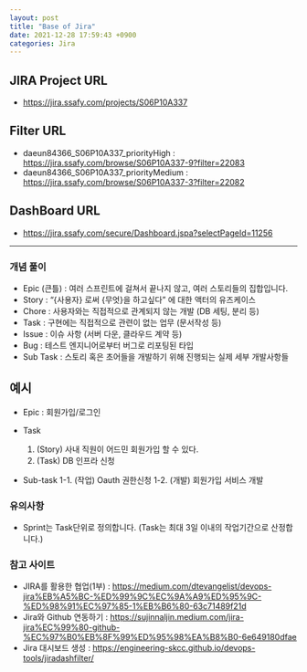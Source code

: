 ```yaml
---
layout: post
title: "Base of Jira"
date: 2021-12-28 17:59:43 +0900
categories: Jira
---
```


## JIRA Project URL

- https://jira.ssafy.com/projects/S06P10A337

## Filter URL

- daeun84366_S06P10A337_priorityHigh : https://jira.ssafy.com/browse/S06P10A337-9?filter=22083
- daeun84366_S06P10A337_priorityMedium : https://jira.ssafy.com/browse/S06P10A337-3?filter=22082

## DashBoard URL

- https://jira.ssafy.com/secure/Dashboard.jspa?selectPageId=11256

---

### 개념 풀이

- Epic (큰틀) : 여러 스프린트에 걸쳐서 끝나지 않고, 여러 스토리들의 집합입니다.
- Story : “{사용자} 로써 {무엇}을 하고싶다” 에 대한 액터의 유즈케이스
- Chore : 사용자와는 직접적으로 관계되지 않는 개발 (DB 세팅, 분리 등)
- Task : 구현에는 직접적으로 관련이 없는 업무 (문서작성 등)
- Issue : 이슈 사항 (서버 다운, 클라우드 계약 등)
- Bug : 테스트 엔지니어로부터 버그로 리포팅된 타입
- Sub Task : 스토리 혹은 초어들을 개발하기 위해 진행되는 실제 세부 개발사항들

## 예시

- Epic : 회원가입/로그인
- Task

  1. (Story) 사내 직원이 어드민 회원가입 할 수 있다.
  2. (Task) DB 인프라 신청

- Sub-task
  1-1. (작업) Oauth 권한신청
  1-2. (개발) 회원가입 서비스 개발

### 유의사항

- Sprint는 Task단위로 정의합니다. (Task는 최대 3일 이내의 작업기간으로 산정합니다.)

### 참고 사이트

- JIRA를 활용한 협업(1부) : https://medium.com/dtevangelist/devops-jira%EB%A5%BC-%ED%99%9C%EC%9A%A9%ED%95%9C-%ED%98%91%EC%97%85-1%EB%B6%80-63c71489f21d
- Jira와 Github 연동하기 : https://sujinnaljin.medium.com/jira-jira%EC%99%80-github-%EC%97%B0%EB%8F%99%ED%95%98%EA%B8%B0-6e649180dfae
- Jira 대시보드 생성 : https://engineering-skcc.github.io/devops-tools/jiradashfilter/

